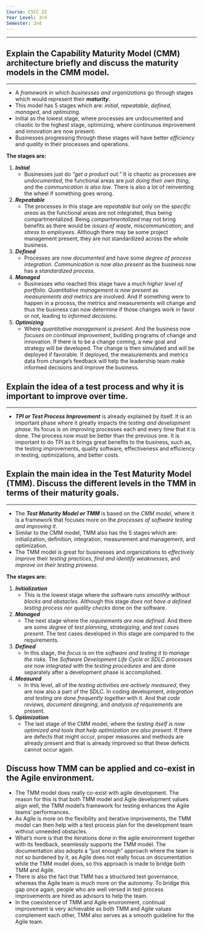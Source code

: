 ```yaml
---
Course: CSCC 22
Year Level: 3rd
Semester: 2nd
---
```

---

## Explain the Capability Maturity Model (CMM) architecture briefly and discuss the maturity models in the CMM model.
---
* A *framework* in which *businesses and organizations* go through stages which would represent their ***maturity***. 
* This model has 5 stages which are: *initial*, *repeatable*, *defined*, *managed*, and *optimizing*.
* Initial as the lowest stage, where processes are undocumented and chaotic to the highest stage, optimizing, where continuous improvement and innovation are now present. 
* Businesses progressing through these stages will have better *efficiency* and *quality* in their processes and operations.

**The stages are:**
1. ***Initial*** 
	- Businesses just do *“get a product out.”* It is chaotic as processes are *undocumented*, the functional areas are just *doing their own thing*, and the *communication is also low*. There is also a lot of reinventing the wheel if something goes wrong.
2. ***Repeatable*** 
	- The processes in this stage are *repeatable* but only on the *specific areas* as the functional areas are not integrated, thus being compartmentalized. Being *compartmentalized* may not bring benefits as there would be *issues of waste*, *miscommunication*, and *stress to employees*. Although there may be some project management present, they are not standardized across the whole business.
3. ***Defined*** 
	- Processes are now *documented* and have some *degree of process integration*. *Communication is now also present* as the business now has a *standardized process*. 
4. ***Managed*** 
	- Businesses who reached this stage have a *much higher level  of portfolio*. *Quantitative management is now present* as *measurements and metrics* are involved. And If something were to happen in a process, the metrics and measurements will change and thus the business can now determine if those changes work in favor or not, leading to *informed decisions*. 
5. ***Optimizing*** 
	- Where *quantitative management is present*. And the business now *focuses on continual improvement*, building programs of change and innovation. If there is to be a change coming, a new goal and strategy will be developed. The change is then simulated and will be deployed if favorable. If deployed, the measurements and metrics data from change’s feedback will help the leadership team make informed decisions and improve the business.

## Explain the idea of a test process and why it is important to improve over time.
---
* ***TPI or Test Process Improvement*** is already explained by itself. It is an important phase where it greatly impacts the *testing and development phase*. Its focus is on improving processes each and every time that it is done. The process now must be better than the previous one. It is important to do TPI as it brings great benefits to the business, such as, the testing improvements, quality software, effectiveness and efficiency in testing, optimizations, and better costs.

## Explain the main idea in the Test Maturity Model (TMM). Discuss the different levels in the TMM in terms of their maturity goals.
---
* The ***Test Maturity Model or TMM*** is based on the *CMM model*, where it is a framework that focuses more on the *processes of software testing and improving it*. 
* Similar to the CMM model, TMM also has the 5 stages which are: initialization, definition, integration, measurement and management, and optimization. 
* The TMM model is great for businesses and organizations to *effectively improve* their *testing practices*, *find and identify weaknesses*, and *improve on their testing prowess*.

**The stages are:** 
1. ***Initialization*** 
	- This is the lowest stage where the software *runs smoothly without blocks and obstacles*. Although this stage *does not have a defined testing process nor quality checks* done on the software.
2. ***Managed*** 
	- The next stage where the *requirements are now defined*. And there are *some degree* of *test planning*, *strategizing*, and *test cases present*. The test cases developed in this stage are compared to the requirements.
3. ***Defined*** 
	- In this stage, the *focus* is on the *software and testing it to manage the risks*. The *Software Development Life Cycle or SDLC  processes are now integrated* with the *testing procedures* and are done separately after a development phase is accomplished.
4. ***Measured*** 
	- In this level, all of the *testing activities are actively measured*, they are now also a part of the SDLC. In coding development, *integration and testing are done frequently together* with it. And that *code reviews*, *document designing*, and *analysis of requirements* are present.
5. ***Optimization*** 
	- The last stage of the CMM model, where the *testing itself is now optimized and tools that help optimization are also present*. If there are defects that might occur, proper measures and methods are already present and that is already improved so that these defects cannot occur again.

## Discuss how TMM can be applied and co-exist in the Agile environment.
* The TMM model does really co-exist with agile development. The reason for this is that both TMM model and Agile development values align well, the TMM model’s framework for testing enhances the Agile teams’ performances. 
* As Agile is more on the flexibility and iterative improvements, the TMM model can then help with a test process plan for the development team without unneeded obstacles. 
* What’s more is that the iterations done in the agile environment together with its feedback, seamlessly supports the TMM model. The documentation also adopts a “just enough” approach where the team is not so burdened by it, as Agile does not really focus on documentation while the TMM model does, so this approach is made to bridge both TMM and Agile. 
* There is also the fact that TMM has a structured test governance, whereas the Agile team is much more on the autonomy. To bridge this gap once again, people who are well versed in test process improvements are hired as advisors to help the team. 
* In the coexistence of TMM and Agile environment, continual improvement is very achievable as both TMM and Agile values complement each other, TMM also serves as a smooth guideline for the Agile team.

